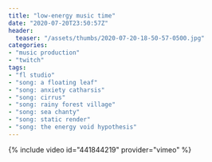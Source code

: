 ```yaml
---
title: "low-energy music time"
date: "2020-07-20T23:50:57Z"
header:
  teaser: "/assets/thumbs/2020-07-20-18-50-57-0500.jpg"
categories:
- "music production"
- "twitch"
tags:
- "fl studio"
- "song: a floating leaf"
- "song: anxiety catharsis"
- "song: cirrus"
- "song: rainy forest village"
- "song: sea chanty"
- "song: static render"
- "song: the energy void hypothesis"
---
```

{% include video id="441844219" provider="vimeo" %}

